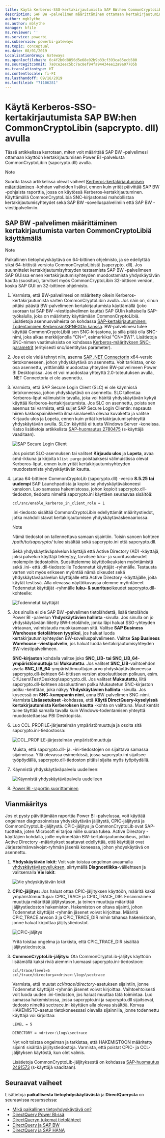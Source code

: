 ```yaml
---
title: Käytä Kerberos-SSO-kertakirjautumista SAP BW:hen CommonCryptoLibin (sapcrypto. dll) avulla
description: SAP BW -palvelimen määrittäminen ottamaan kertakirjautuminen käyttöön Power BI -palvelussa CommonCryptoLibin (sapcrypto.dll) avulla
author: mgblythe
ms.author: mblythe
manager: kfile
ms.reviewer: ''
ms.service: powerbi
ms.subservice: powerbi-gateways
ms.topic: conceptual
ms.date: 08/01/2019
LocalizationGroup: Gateways
ms.openlocfilehash: 6c4f2b0d8856d5e68e02b9b33cf393ca85ecb580
ms.sourcegitcommit: 7a0ce2eec5bc7ac8ef94fa94434ee12a9a07705b
ms.translationtype: HT
ms.contentlocale: fi-FI
ms.lasthandoff: 09/18/2019
ms.locfileid: "71106281"
---
```

# <a name="use-kerberos-single-sign-on-for-sso-to-sap-bw-using-commoncryptolib-sapcryptodll"></a>Käytä Kerberos-SSO-kertakirjautumista SAP BW:hen CommonCryptoLibin (sapcrypto. dll) avulla

Tässä artikkelissa kerrotaan, miten voit määrittää SAP BW -palvelimesi ottamaan käyttöön kertakirjautumisen Power BI -palvelusta CommonCryptoLibin (sapcrypto.dll) avulla.

> [!NOTE]
> Suorita tässä artikkelissa olevat vaiheet [Kerberos-kertakirjautumisen määrittäminen](service-gateway-sso-kerberos.md) -kohdan vaiheiden lisäksi, ennen kuin yrität päivittää SAP BW -pohjaista raporttia, jossa on käytössä Kerberos-kertakirjautuminen. Käyttämällä CommonCryptoLibiä SNC-kirjastonasi mahdollistaa kertakirjautumisyhteydet sekä SAP BW -sovelluspalvelimiin että SAP BW -viestipalvelimiin.

## <a name="configure-sap-bw-server-to-enable-sso-using-commoncryptolib"></a>SAP BW -palvelimen määrittäminen kertakirjautumista varten CommonCryptoLibiä käyttämällä

> [!NOTE]
> Paikallinen tietoyhdyskäytävä on 64-bittinen ohjelmisto, ja se edellyttää siksi 64-bittistä versiota CommonCryptoLibistä (sapcrypto. dll). Jos suunnittelet kertakirjautumisyhteyden testaamista SAP BW -palvelimeen SAP GUIssa ennen kertakirjautumisyhteyden muodostamista yhdyskäytävän kautta (suositus), tarvitset myös CommonCryptoLibin 32-bittisen version, koska SAP GUI on 32-bittinen ohjelmisto.

1. Varmista, että BW-palvelimesi on määritetty oikein Kerberos-kertakirjautumista varten CommonCryptoLibin avulla. Jos näin on, sinun pitäisi päästä BW-palvelimeen kertakirjautumista käyttämällä (joko suoraan tai SAP BW -viestipalvelimen kautta) SAP GUIn kaltaisella SAP-työkalulla, joka on määritetty käyttämään CommonCryptoLibiä. Lisätietoja asennusvaiheista on kohdassa [SAP-kertakirjautuminen: Todentaminen Kerberosin/SPNEGOn kanssa](https://blogs.sap.com/2017/07/27/sap-single-sign-on-authenticate-with-kerberosspnego/). BW-palvelimesi tulee käyttää CommonCryptoLibiä sen SNC-kirjastona, ja sillä pitää olla SNC-nimi, joka alkaa merkkijonolla "CN=", esimerkiksi "CN=BW1". Lisätietoja SNC-nimen vaatimuksista on kohdassa [Kerberos-määrityksen SNC-parametrit](https://help.sap.com/viewer/df185fd53bb645b1bd99284ee4e4a750/3.0/en-US/360534094511490d91b9589d20abb49a.html) (erityisesti snc/identity/as parameter).

1. Jos et ole vielä tehnyt niin, asenna [SAP .NET Connectorin](https://support.sap.com/en/product/connectors/msnet.html) x64-versio tietokoneeseen, johon yhdyskäytävä on asennettu. Voit tarkistaa, onko osa asennettu, yrittämällä muodostaa yhteyden BW-palvelimeen Power BI Desktopissa. Jos et voi muodostaa yhteyttä 2.0-toteutuksen avulla, .NET Connectoria ei ole asennettu.

1. Varmista, että SAP Secure Login Client (SLC) ei ole käynnissä tietokoneessa, johon yhdyskäytävä on asennettu. SLC tallentaa Kerberos-liput välimuistiin tavalla, joka voi häiritä yhdyskäytävän kykyä käyttää Kerberos-kertakirjautumista. Jos SLC on asennettu, poista sen asennus tai varmista, että suljet SAP Secure Login Clientin: napsauta hiiren kakkospainikkeella ilmaisinalueella olevaa kuvaketta ja valitse Kirjaudu ulos ja Lopeta, ennen kuin yrität kertakirjautumisyhteyttä yhdyskäytävän avulla. SLC:n käyttöä ei tueta Windows Server -koneissa. Katso lisätietoja artikkelista [SAP-huomautus 2780475](https://launchpad.support.sap.com/#/notes/2780475) (s-käyttäjä vaaditaan).

    ![SAP Secure Login Client](media/service-gateway-sso-kerberos/sap-secure-login-client.png)

    Jos poistat SLC-asennuksen tai valitset **Kirjaudu ulos** ja **Lopeta**, avaa cmd-ikkuna ja kirjoita `klist purge` poistaaksesi välimuistissa olevat Kerberos-liput, ennen kuin yrität kertakirjautumisyhteyden muodostamista yhdyskäytävän kautta.

1. Lataa 64-bittinen CommonCryptoLib (sapcrypto.dll) -versio **8.5.25 tai uudempi** SAP Launchpadista ja kopioi se yhdyskäytäväkoneesi kansioon. Luo samassa hakemistossa, johon kopioit sapcrypto.dll-tiedoston, tiedosto nimeltä sapcrypto.ini käyttäen seuraavaa sisältöä:

    ```
    ccl/snc/enable_kerberos_in_client_role = 1
    ```

    .ini-tiedosto sisältää CommonCryptoLibin edellyttämät määritystiedot, jotka mahdollistavat kertakirjautumisen yhdyskäytäväskenaariossa.

    > [!NOTE]
    > Nämä tiedostot on tallennettava samaan sijaintiin. Toisin sanoen kohteen _/path/to/sapcrypto/_ tulee sisältää sekä sapcrypto.ini että sapcrypto.dll.

    Sekä yhdyskäytäväpalvelun käyttäjä että Active Directory (AD) -käyttäjä, joksi palvelun käyttäjä tekeytyy, tarvitsee luku- ja suoritusoikeudet molempiin tiedostoihin. Suosittelemme käyttöoikeuksien myöntämistä sekä .ini- että .dll-tiedostoille Todennetut käyttäjät -ryhmälle. Testausta varten voit myös erikseen myöntää nämä oikeudet sekä yhdyskäytäväpalvelun käyttäjälle että Active Directory -käyttäjälle, joita käytät testissä. Alla olevassa näyttökuvassa olemme myöntäneet Todennetut käyttäjät -ryhmälle **luku- &amp; suoritus**oikeudet sapcrypto.dll-kohteelle:

    ![Todennetut käyttäjät](media/service-gateway-sso-kerberos/authenticated-users.png)

1. Jos sinulla ei ole SAP BW -palvelimen tietolähdettä, lisää tietolähde Power BI -palvelun **Yhdyskäytävien hallinta** -sivulla. Jos sinulla on jo yhdyskäytävään liitetty BW-tietolähde, jonka läpi haluat SSO-yhteyden virtaavan, valmistaudu muokkaamaan sitä. Valitse **SAP Business Warehouse** **tietolähteen tyypiksi**, jos haluat luoda kertakirjautumisyhteyden BW-sovelluspalvelimeen. Valitse **Sap Business Warehouse -viestipalvelin**, jos haluat luoda kertakirjautumisyhteyden BW-viestipalvelimeen.

    **SNC-kirjaston** kohdalla valitse joko **SNC\_LIB- tai SNC\_LIB\_64-ympäristömuuttuja** tai **Mukautettu**. Jos valitset **SNC\_LIB**-vaihtoehdon aseta **SNC\_LIB\_64**-ympäristömuuttujan arvo yhdyskäytäväkoneessa sapcrypto.dll-kohteen 64-bittisen version absoluuttiseen polkuun, esim. C:\Users\Test\Desktop\sapcrypto.dll. Jos valitset **Mukautettu**, liitä sapcrypto.dll-kohteen absoluuttinen polku Mukautetun SNC-kirjaston polku -kenttään, joka näkyy **Yhdyskäytävien hallinta** -sivulla. Jos kyseessä on **SNC-kumppanin nimi**, anna BW-palvelimen SNC-nimi. Varmista **Lisäasetukset** -kohdassa, että **Käytä DirectQuery-kyselyissä kertakirjautumista Kerberoksen kautta** -kohta on valittuna. Muut kentät tulee täyttää samalla tavalla kuin Windows-todentamisen yhteyttä muodostettaessa PBI Desktopista.

1. Luo CCL\_PROFILE-järjestelmän ympäristömuuttuja ja osoita sitä sapcrypto.ini-tiedostossa:

    ![CCL\_PROFILE-järjestelmän ympäristömuuttuja](media/service-gateway-sso-kerberos/ccl-profile-variable.png)

    Muista, että sapcrypto.dll- ja. -ini-tiedostojen on sijaittava samassa sijainnissa. Yllä olevassa esimerkissä, jossa sapcrypto.ini sijaitsee työpöydällä, sapcrypto.dll-tiedoston pitäisi sijaita myös työpöydällä.

1. Käynnistä yhdyskäytäväpalvelu uudelleen:

    ![Käynnistä yhdyskäytäväpalvelu uudelleen](media/service-gateway-sso-kerberos/restart-gateway-service.png)

1. [Power BI -raportin suorittaminen](service-gateway-sso-kerberos.md#run-a-power-bi-report)

## <a name="troubleshooting"></a>Vianmääritys

Jos et pysty päivittämään raporttia Power BI -palvelussa, voit käyttää ongelman diagnosoinnissa yhdyskäytävän jäljitystä, CPIC-jäljitystä ja CommonCryptoLib-jäljitystä. CPIC-jäljitys ja CommonCryptoLib ovat SAP-tuotteita, joten Microsoft ei tarjoa niille suoraa tukea. Active Directory -käyttäjien kohdalla, joille myönnetään BW-kertakirjautumisoikeus, jotkin Active Directory -määritykset saattavat edellyttää, että käyttäjät ovat Järjestelmänvalvojat-ryhmän jäseniä koneessa, johon yhdyskäytävä on asennettu.

1. **Yhdyskäytävän lokit:** Voit vain toistaa ongelman avaamalla [yhdyskäytäväsovelluksen](https://docs.microsoft.com/data-integration/gateway/service-gateway-app), siirtymällä **Diagnostiikka**-välilehteen ja valitsemalla **Vie lokit**:

    ![Vie yhdyskäytävän lokit](media/service-gateway-sso-kerberos/export-gateway-logs.png)

1. **CPIC-jäljitys:** Jos haluat ottaa CPIC-jäljityksen käyttöön, määritä kaksi ympäristömuuttujaa: CPIC\_TRACE ja CPIC\_TRACE\_DIR. Ensimmäinen muuttuja määrittää jäljitystason, ja toinen muuttuja määrittää jäljitystiedoston hakemiston. Hakemiston on oltava sijainti, johon Todennetut käyttäjät -ryhmän jäsenet voivat kirjoittaa. Määritä CPIC\_TRACE arvoon 3 ja CPIC\_TRACE\_DIR mihin tahansa hakemistoon, jonne haluat kirjoittaa jäljitystiedostot.

    ![CPIC-jäljitys](media/service-gateway-sso-kerberos/cpic-tracing.png)

    Yritä toistaa ongelma ja tarkista, että CPIC\_TRACE\_DIR sisältää jäljitystiedostoja.

1. **CommonCryptoLib-jäljitys:** Ota CommonCryptoLib-jäljitys käyttöön lisäämällä kaksi riviä aiemmin luomaasi sapcrypto.ini-tiedostoon:

    ```
    ccl/trace/level=5
    ccl/trace/directory=<drive>:\logs\sectrace
    ```

    Varmista, että muutat _ccl/trace/directory_-asetuksen sijaintiin, jonne Todennetut käyttäjät -ryhmän jäsenet voivat kirjoittaa. Vaihtoehtoisesti voit luoda uuden .ini-tiedoston, jos haluat muuttaa tätä toimintaa. Luo samassa hakemistossa, jossa sapcrypto.ini ja sapcrypto.dll sijaitsevat, tiedosto nimeltä sectrace.ini käyttäen alla olevaa sisältöä. Korvaa HAKEMISTO-asetus tietokoneessasi olevalla sijainnilla, jonne todennettu käyttäjä voi kirjoittaa:

    ```
    LEVEL = 5

    DIRECTORY = <drive>:\logs\sectrace
    ```

    Nyt voit toistaa ongelman ja tarkistaa, että HAKEMISTOON määritetty sijainti sisältää jäljitystiedostoja. Varmista, että poistat CPIC- ja CCL-jäljityksen käytöstä, kun olet valmis.

    Lisätietoja CommonCryptoLib-jäljityksestä on kohdassa [SAP-huomautus 2491573](https://launchpad.support.sap.com/#/notes/2491573) (s-käyttäjä vaaditaan).

## <a name="next-steps"></a>Seuraavat vaiheet

Lisätietoja **paikallisesta tietoyhdyskäytävästä** ja **DirectQuerysta** on seuraavissa resursseissa:

* [Mikä paikallinen tietoyhdyskäytävä on?](/data-integration/gateway/service-gateway-getting-started)
* [DirectQuery Power BI:ssä](desktop-directquery-about.md)
* [DirectQueryn tukemat tietolähteet](desktop-directquery-data-sources.md)
* [DirectQuery ja SAP BW](desktop-directquery-sap-bw.md)
* [DirectQuery ja SAP HANA](desktop-directquery-sap-hana.md)

